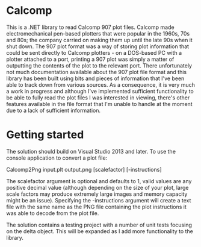 # Calcomp
This is a .NET library to read Calcomp 907 plot files. Calcomp made electromechanical pen-based plotters that were popular in the 1960s, 70s and 80s; the company carried on making them up until the late 90s when it shut down. The 907 plot format was a way of storing plot information that could be sent directly to Calcomp plotters - on a DOS-based PC with a plotter attached to a port, printing a 907 plot was simply a matter of outputting the contents of the plot to the relevant port. There unfortunately not much documentation available about the 907 plot file format and this library has been built using bits and pieces of information that I've been able to track down from various sources. As a consequence, it is very much a work in progress and although I've implemented sufficient functionality to be able to fully read the plot files I was interested in viewing, there's other features available in the file format that I'm unable to handle at the moment due to a lack of sufficient information.

# Getting started

The solution should build on Visual Studio 2013 and later. To use the console application to convert a plot file:

Calcomp2Png input.plt output.png [scalefactor] [-instructions]

The scalefactor argument is optional and defaults to 1, valid values are any positive decimal value (although depending on the size of your plot, large scale factors may produce extremely large images and memory capacity might be an issue). Specifying the -instructions argument will create a text file with the same name as the PNG file containing the plot instructions it was able to decode from the plot file.

The solution contains a testing project with a number of unit tests focusing on the delta object. This will be expanded as I add more functionality to the library.



